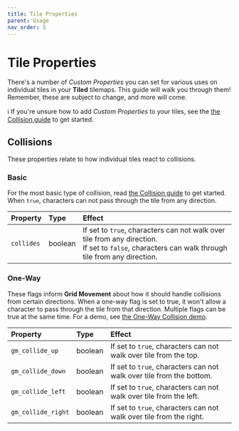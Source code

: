 ```yaml
---
title: Tile Properties
parent: Usage
nav_order: 3
---
```


# Tile Properties
There's a number of *Custom Properties* you can set for various uses on individual tiles in your **Tiled** tilemaps. This guide will walk you through them! Remember, these are subject to change, and more will come.

ℹ️ If you're unsure how to add *Custom Properties* to your tiles, see the [the Collision guide](collision) to get started.

## Collisions
These properties relate to how individual tiles react to collisions.

### Basic
For the most basic type of collision, read [the Collision guide](collision) to get started. When `true`, characters can not pass through the tile from any direction.

| Property  | Type    | Effect             |
|:----------|:--------|:-------------------|
| `collides`| boolean | If set to `true`, characters can not walk over tile from any direction. <br>If set to `false`, characters can walk through tile from any direction.  |

### One-Way
These flags inform **Grid Movement** about how it should handle collisions from certain directions. When a one-way flag is set to true, it won't allow a character to pass through the tile from that direction. Multiple flags can be true at the same time. For a demo, see [the One-Way Collision demo](../examples/one-way-collision).

| Property          | Type    | Effect                                                               |
|:------------------|:--------|:---------------------------------------------------------------------|
| `gm_collide_up`   | boolean | If set to `true`, characters can not walk over tile from the top.    |
| `gm_collide_down` | boolean | If set to `true`, characters can not walk over tile from the bottom. |
| `gm_collide_left` | boolean | If set to `true`, characters can not walk over tile from the left.   |
| `gm_collide_right`| boolean | If set to `true`, characters can not walk over tile from the right.  |

